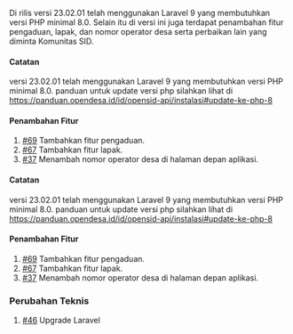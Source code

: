 Di rilis versi 23.02.01 telah menggunakan Laravel 9 yang membutuhkan versi PHP minimal 8.0. Selain itu di versi ini juga terdapat penambahan fitur pengaduan, lapak, dan nomor operator desa serta perbaikan lain yang diminta Komunitas SID.

#### Catatan

versi 23.02.01 telah menggunakan Laravel 9 yang membutuhkan versi PHP minimal 8.0. panduan untuk update versi php silahkan lihat di https://panduan.opendesa.id/id/opensid-api/instalasi#update-ke-php-8

#### Penambahan Fitur

1. [#69](https://github.com/OpenSID/wiki-mobile/issues/69) Tambahkan fitur pengaduan.
2. [#67](https://github.com/OpenSID/wiki-mobile/issues/67) Tambahkan fitur lapak.
3. [#37](https://github.com/OpenSID/wiki-mobile/issues/37) Menambah nomor operator desa di halaman depan aplikasi.

#### Catatan 
 versi 23.02.01 telah menggunakan Laravel 9 yang membutuhkan versi PHP minimal 8.0. panduan untuk update versi php silahkan lihat di  https://panduan.opendesa.id/id/opensid-api/instalasi#update-ke-php-8
#### Penambahan Fitur

1. [#69](https://github.com/OpenSID/wiki-mobile/issues/69) Tambahkan fitur pengaduan.
2. [#67](https://github.com/OpenSID/wiki-mobile/issues/67) Tambahkan fitur lapak.
3. [#37](https://github.com/OpenSID/wiki-mobile/issues/37) Menambah nomor operator desa di halaman depan aplikasi.

### Perubahan Teknis

1. [#46](https://github.com/OpenSID/opensid-laravel/pull/46) Upgrade Laravel
